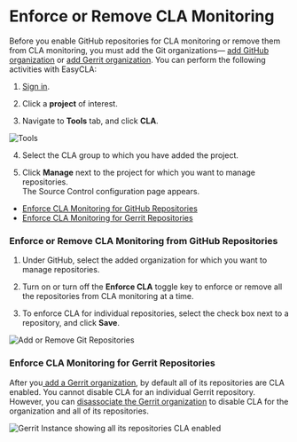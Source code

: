 # Enforce or Remove CLA Monitoring

Before you enable GitHub repositories for CLA monitoring or remove them from CLA monitoring, you must add the Git organizations— [add GitHub organization](./#add-github-organization) or [add Gerrit organization](./#add-gerrit-organization). You can perform the following activities with EasyCLA:

1. [Sign in](../sign-in-to-project-control-center.md).

2. Click a **project** of interest.

3. Navigate to **Tools** tab, and click **CLA**.

![Tools](../../../.gitbook/assets/tools-tab.png)

4. Select the CLA group to which you have added the project.

5. Click **Manage** next to the project for which you want to manage repositories.  
The Source Control configuration page appears.

* [Enforce CLA Monitoring for GitHub Repositories](enforce-or-remove-cla-monitoring.md#enforce-or-remove-cla-monitoring-from-github-repositories)
* [Enforce CLA Monitoring for Gerrit Repositories](enforce-or-remove-cla-monitoring.md#enforce-cla-monitoring-for-gerrit-repositories)

### Enforce or Remove CLA Monitoring from GitHub Repositories

1. Under GitHub, select the added organization for which you want to manage repositories.

2. Turn on or turn off the **Enforce CLA** toggle key to enforce or remove all the repositories from CLA monitoring at a time.

3. To enforce CLA for individual repositories, select the check box next to a repository, and click **Save**.

![Add or Remove Git Repositories](../../../.gitbook/assets/add-or-remove-git-repositories.png)

### Enforce CLA Monitoring for Gerrit Repositories

After you[ add a Gerrit organization](./#add-gerrit-organization), by default all of its repositories are CLA enabled. You cannot disable CLA for an individual Gerrit repository. However, you can [disassociate the Gerrit organization](./#disassociate-gerrit-organization) to disable CLA for the organization and all of its repositories.

![Gerrit Instance showing all its repositories CLA enabled](../../../.gitbook/assets/gerrit-instances.png)
